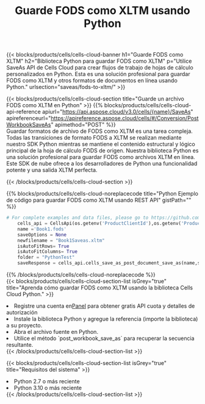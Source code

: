 ﻿---
title:  Guarde FODS como XLTM usando Python
description:  Utilizando Aspose.Cells Cloud SDK para Python para guardar el archivo en formato FODS como archivo en formato XLTM.
kwords: Excel, Save FODS as XLTM, REST, Python
howto: How to save FODS as XLTM using Aspose.Cells Cloud Python library.
---
{{< blocks/products/cells/cells-cloud-banner h1="Guarde FODS como XLTM" h2="Biblioteca Python para guardar FODS como XLTM" p="Utilice SaveAs API de Cells Cloud para crear flujos de trabajo de hojas de cálculo personalizados en Python. Esta es una solución profesional para guardar FODS como XLTM y otros formatos de documentos en línea usando Python." urlsection="saveas/fods-to-xltm/" >}}

{{< blocks/products/cells/cells-cloud-section title="Guarde un archivo FODS como XLTM en Python" >}}
{{% blocks/products/cells/cells-cloud-api-reference apiurl="https://api.aspose.cloud/v3.0/cells/{name}/SaveAs" apireferenceurl="https://apireference.aspose.cloud/cells/#/Conversion/PostWorkbookSaveAs" apimethod="POST" %}}
<br/>
Guardar formatos de archivo de FODS como XLTM es una tarea compleja. Todas las transiciones de formato FODS a XLTM se realizan mediante nuestro SDK Python mientras se mantiene el contenido estructural y lógico principal de la hoja de cálculo FODS de origen. Nuestra biblioteca Python es una solución profesional para guardar FODS como archivos XLTM en línea. Este SDK de nube ofrece a los desarrolladores de Python una funcionalidad potente y una salida XLTM perfecta.

{{< /blocks/products/cells/cells-cloud-section >}}

{{% blocks/products/cells/cells-cloud-noreplacecode title="Python Ejemplo de código para guardar FODS como XLTM usando REST API" gistPath="" %}}
  
```python
# For complete examples and data files, please go to https://github.com/aspose-cells-cloud/aspose-cells-cloud-python/
    cells_api = CellsApi(os.getenv('ProductClientId'),os.getenv('ProductClientSecret'))
    name ='Book1.fods'    
    saveOptions = None
    newfilename = "Book1Saveas.xltm"
    isAutoFitRows= True
    isAutoFitColumns= True
    folder = "PythonTest"
    saveResponse = cells_api.cells_save_as_post_document_save_as(name,save_options=saveOptions, newfilename=(folder +'/' + newfilename),folder=folder)
```
  
{{% /blocks/products/cells/cells-cloud-noreplacecode %}}
<br/>
{{< blocks/products/cells/cells-cloud-section-list isGrey="true" title="Aprenda cómo guardar FODS como XLTM usando la biblioteca Cells Cloud Python." >}}
<li> Registre una cuenta en<a href="https://dashboard.aspose.cloud/">Panel</a> para obtener gratis API cuota y detalles de autorización</li>
<li>Instale la biblioteca Python y agregue la referencia (importe la biblioteca) a su proyecto.</li>
<li>Abra el archivo fuente en Python.</li>
<li>Utilice el método `post_workbook_save_as` para recuperar la secuencia resultante.</li>
{{< /blocks/products/cells/cells-cloud-section-list >}}

{{< blocks/products/cells/cells-cloud-section-list isGrey="true" title="Requisitos del sistema" >}}
<li>Python 2.7 o más reciente</li>
<li>Python 3.10 o más reciente</li>
{{< /blocks/products/cells/cells-cloud-section-list >}}
